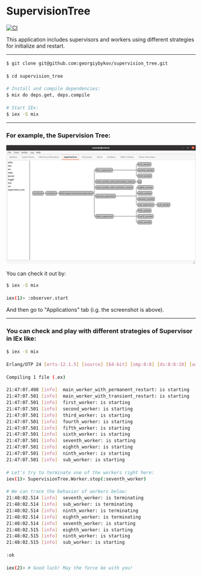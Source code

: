 SupervisionTree
====

[![CI](https://github.com/georgiybykov/supervision_tree/actions/workflows/ci.yml/badge.svg)](https://github.com/georgiybykov/supervision_tree/actions)

This application includes supervisors and workers using different strategies for initialize and restart.
___

```bash
$ git clone git@github.com:georgiybykov/supervision_tree.git

$ cd supervision_tree

# Install and compile dependencies:
$ mix do deps.get, deps.compile

# Start IEx:
$ iex -S mix
```

___

### **For example, the Supervision Tree:**

![Supervision Tree](/priv/static/images/processes.jpg)

You can check it out by:

```bash
$ iex -S mix

iex(1)> :observer.start
```

And then go to "Applications" tab (i.g. the screenshot is above).

___

### You can check and play with different strategies of Supervisor in IEx like:

```bash
$ iex -S mix

Erlang/OTP 24 [erts-12.1.5] [source] [64-bit] [smp:8:8] [ds:8:8:10] [async-threads:1] [jit]

Compiling 1 file (.ex)

21:47:07.498 [info]  main_worker_with_permanent_restart: is starting
21:47:07.501 [info]  main_worker_with_transient_restart: is starting
21:47:07.501 [info]  first_worker: is starting
21:47:07.501 [info]  second_worker: is starting
21:47:07.501 [info]  third_worker: is starting
21:47:07.501 [info]  fourth_worker: is starting
21:47:07.501 [info]  fifth_worker: is starting
21:47:07.501 [info]  sixth_worker: is starting
21:47:07.501 [info]  seventh_worker: is starting
21:47:07.501 [info]  eighth_worker: is starting
21:47:07.501 [info]  ninth_worker: is starting
21:47:07.501 [info]  sub_worker: is starting

# Let's try to terminate one of the workers right here:
iex(1)> SupervisionTree.Worker.stop(:seventh_worker)

# We can trace the behavior of workers below:
21:48:02.514 [info]  seventh_worker: is terminating
21:48:02.514 [info]  sub_worker: is terminating
21:48:02.514 [info]  ninth_worker: is terminating
21:48:02.514 [info]  eighth_worker: is terminating
21:48:02.514 [info]  seventh_worker: is starting
21:48:02.515 [info]  eighth_worker: is starting
21:48:02.515 [info]  ninth_worker: is starting
21:48:02.515 [info]  sub_worker: is starting

:ok

iex(2)> # Good luck! May the force be with you!
```
